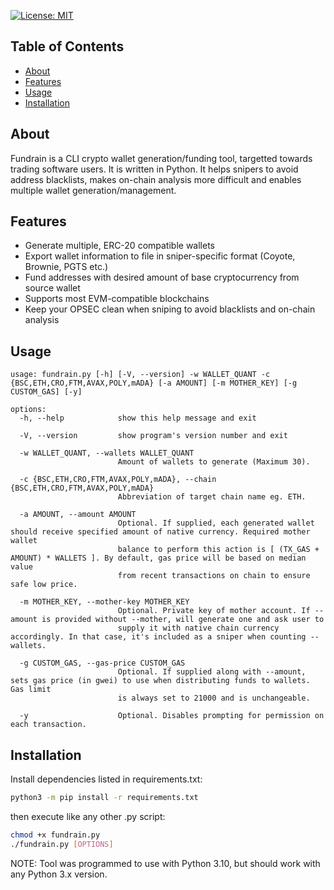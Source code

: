 [![License: MIT](https://img.shields.io/badge/License-MIT-yellow.svg)](https://opensource.org/licenses/MIT)
## Table of Contents

+ [About](#about)
+ [Features](#features)
+ [Usage](#usage)
+ [Installation](#installation)

## About <a name = "about"></a>
Fundrain is a CLI crypto wallet generation/funding tool, targetted towards trading software users. It is written in Python.
It helps snipers to avoid address blacklists, makes on-chain analysis more difficult and enables multiple wallet generation/management.

## Features <a name = "features"></a>

- Generate multiple, ERC-20 compatible wallets
- Export wallet information to file in sniper-specific format (Coyote, Brownie, PGTS etc.)
- Fund addresses with desired amount of base cryptocurrency from source wallet
- Supports most EVM-compatible blockchains 
- Keep your OPSEC clean when sniping to avoid blacklists and on-chain analysis

## Usage <a name = "usage"></a>
```
usage: fundrain.py [-h] [-V, --version] -w WALLET_QUANT -c {BSC,ETH,CRO,FTM,AVAX,POLY,mADA} [-a AMOUNT] [-m MOTHER_KEY] [-g CUSTOM_GAS] [-y]

options:
  -h, --help            show this help message and exit
  
  -V, --version         show program's version number and exit
  
  -w WALLET_QUANT, --wallets WALLET_QUANT
                        Amount of wallets to generate (Maximum 30).
                        
  -c {BSC,ETH,CRO,FTM,AVAX,POLY,mADA}, --chain {BSC,ETH,CRO,FTM,AVAX,POLY,mADA}
                        Abbreviation of target chain name eg. ETH.
                        
  -a AMOUNT, --amount AMOUNT
                        Optional. If supplied, each generated wallet should receive specified amount of native currency. Required mother wallet
                        balance to perform this action is [ (TX_GAS + AMOUNT) * WALLETS ]. By default, gas price will be based on median value 
                        from recent transactions on chain to ensure safe low price.
                        
  -m MOTHER_KEY, --mother-key MOTHER_KEY
                        Optional. Private key of mother account. If --amount is provided without --mother, will generate one and ask user to 
                        supply it with native chain currency accordingly. In that case, it's included as a sniper when counting --wallets.
                        
  -g CUSTOM_GAS, --gas-price CUSTOM_GAS
                        Optional. If supplied along with --amount, sets gas price (in gwei) to use when distributing funds to wallets. Gas limit 
                        is always set to 21000 and is unchangeable.
                        
  -y                    Optional. Disables prompting for permission on each transaction.
```

## Installation <a name = "installation"></a>
Install dependencies listed in requirements.txt:
```sh
python3 -m pip install -r requirements.txt
```
then execute like any other .py script:
```sh
chmod +x fundrain.py
./fundrain.py [OPTIONS]
```
NOTE: Tool was programmed to use with Python 3.10, but should work with any Python 3.x version.
